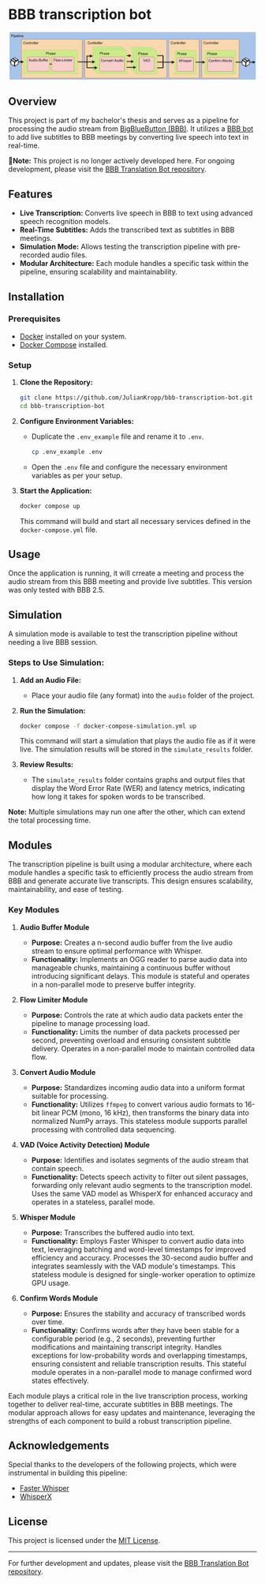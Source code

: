# BBB transcription bot

![Project Logo](img/transcription-pipeline.png)

## Overview

This project is part of my bachelor's thesis and serves as a pipeline for processing the audio stream from [BigBlueButton (BBB)](https://bigbluebutton.org/). It utilizes a [BBB bot](https://github.com/bigbluebutton-bot/bigbluebutton-bot) to add live subtitles to BBB meetings by converting live speech into text in real-time.

**🚧Note:** This project is no longer actively developed here. For ongoing development, please visit the [BBB Translation Bot repository](https://github.com/bigbluebutton-bot/bbb-translation-bot).

## Features

- **Live Transcription:** Converts live speech in BBB to text using advanced speech recognition models.
- **Real-Time Subtitles:** Adds the transcribed text as subtitles in BBB meetings.
- **Simulation Mode:** Allows testing the transcription pipeline with pre-recorded audio files.
- **Modular Architecture:** Each module handles a specific task within the pipeline, ensuring scalability and maintainability.

## Installation

### Prerequisites

- [Docker](https://www.docker.com/get-started) installed on your system.
- [Docker Compose](https://docs.docker.com/compose/install/) installed.

### Setup

1. **Clone the Repository:**

   ```bash
   git clone https://github.com/JulianKropp/bbb-transcription-bot.git
   cd bbb-transcription-bot
   ```

2. **Configure Environment Variables:**

   - Duplicate the `.env_example` file and rename it to `.env`.

     ```bash
     cp .env_example .env
     ```

   - Open the `.env` file and configure the necessary environment variables as per your setup.

3. **Start the Application:**

   ```bash
   docker compose up
   ```

   This command will build and start all necessary services defined in the `docker-compose.yml` file.

## Usage

Once the application is running, it will crreate a meeting and process the audio stream from this BBB meeting and provide live subtitles. This version was only tested with BBB 2.5.

## Simulation

A simulation mode is available to test the transcription pipeline without needing a live BBB session.

### Steps to Use Simulation:

1. **Add an Audio File:**

   - Place your audio file (any format) into the `audio` folder of the project.

2. **Run the Simulation:**

   ```bash
   docker compose -f docker-compose-simulation.yml up
   ```

   This command will start a simulation that plays the audio file as if it were live. The simulation results will be stored in the `simulate_results` folder.

3. **Review Results:**

   - The `simulate_results` folder contains graphs and output files that display the Word Error Rate (WER) and latency metrics, indicating how long it takes for spoken words to be transcribed.

**Note:** Multiple simulations may run one after the other, which can extend the total processing time.

## Modules

The transcription pipeline is built using a modular architecture, where each module handles a specific task to efficiently process the audio stream from BBB and generate accurate live transcripts. This design ensures scalability, maintainability, and ease of testing.

### Key Modules

1. **Audio Buffer Module**
   
   - **Purpose:** Creates a n-second audio buffer from the live audio stream to ensure optimal performance with Whisper.
   - **Functionality:** Implements an OGG reader to parse audio data into manageable chunks, maintaining a continuous buffer without introducing significant delays. This module is stateful and operates in a non-parallel mode to preserve buffer integrity.

2. **Flow Limiter Module**
   
   - **Purpose:** Controls the rate at which audio data packets enter the pipeline to manage processing load.
   - **Functionality:** Limits the number of data packets processed per second, preventing overload and ensuring consistent subtitle delivery. Operates in a non-parallel mode to maintain controlled data flow.

3. **Convert Audio Module**
   
   - **Purpose:** Standardizes incoming audio data into a uniform format suitable for processing.
   - **Functionality:** Utilizes `ffmpeg` to convert various audio formats to 16-bit linear PCM (mono, 16 kHz), then transforms the binary data into normalized NumPy arrays. This stateless module supports parallel processing with controlled data sequencing.

4. **VAD (Voice Activity Detection) Module**
   
   - **Purpose:** Identifies and isolates segments of the audio stream that contain speech.
   - **Functionality:** Detects speech activity to filter out silent passages, forwarding only relevant audio segments to the transcription model. Uses the same VAD model as WhisperX for enhanced accuracy and operates in a stateless, parallel mode.

5. **Whisper Module**
   
   - **Purpose:** Transcribes the buffered audio into text.
   - **Functionality:** Employs Faster Whisper to convert audio data into text, leveraging batching and word-level timestamps for improved efficiency and accuracy. Processes the 30-second audio buffer and integrates seamlessly with the VAD module's timestamps. This stateless module is designed for single-worker operation to optimize GPU usage.

6. **Confirm Words Module**
   
   - **Purpose:** Ensures the stability and accuracy of transcribed words over time.
   - **Functionality:** Confirms words after they have been stable for a configurable period (e.g., 2 seconds), preventing further modifications and maintaining transcript integrity. Handles exceptions for low-probability words and overlapping timestamps, ensuring consistent and reliable transcription results. This stateful module operates in a non-parallel mode to manage confirmed word states effectively.

Each module plays a critical role in the live transcription process, working together to deliver real-time, accurate subtitles in BBB meetings. The modular approach allows for easy updates and maintenance, leveraging the strengths of each component to build a robust transcription pipeline.

## Acknowledgements

Special thanks to the developers of the following projects, which were instrumental in building this pipeline:

- [Faster Whisper](https://github.com/SYSTRAN/faster-whisper)
- [WhisperX](https://github.com/m-bain/whisperX)

## License

This project is licensed under the [MIT License](LICENSE).

---

For further development and updates, please visit the [BBB Translation Bot repository](https://github.com/bigbluebutton-bot/bbb-translation-bot).